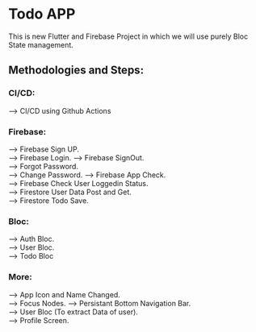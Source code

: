 # Todo APP

This is new Flutter and Firebase Project in which we will use purely Bloc State management.

## Methodologies and Steps:

### CI/CD:

--> CI/CD using Github Actions

### Firebase:

--> Firebase Sign UP.  
--> Firebase Login.
--> Firebase SignOut.  
--> Forgot Password.  
--> Change Password.
--> Firebase App Check.  
--> Firebase Check User Loggedin Status.  
--> Firestore User Data Post and Get.  
--> Firestore Todo Save.

### Bloc:

--> Auth Bloc.  
--> User Bloc.  
--> Todo Bloc

### More:

--> App Icon and Name Changed.  
--> Focus Nodes.
--> Persistant Bottom Navigation Bar.  
--> User Bloc (To extract Data of user).  
--> Profile Screen.
